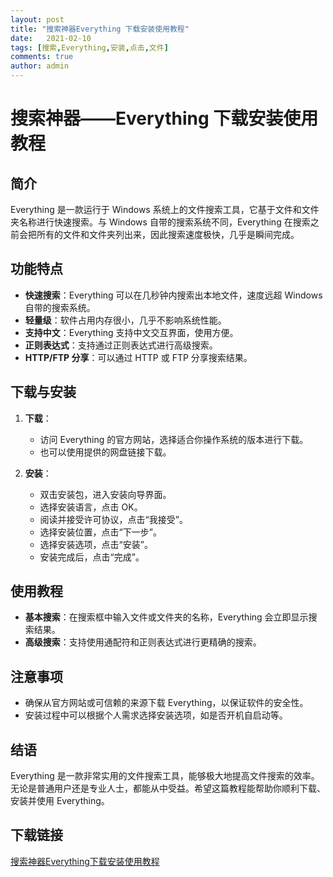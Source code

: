 ```yaml
---
layout: post
title: "搜索神器Everything 下载安装使用教程"
date:   2021-02-10
tags: [搜索,Everything,安装,点击,文件]
comments: true
author: admin
---
```

# 搜索神器——Everything 下载安装使用教程

## 简介
Everything 是一款运行于 Windows 系统上的文件搜索工具，它基于文件和文件夹名称进行快速搜索。与 Windows 自带的搜索系统不同，Everything 在搜索之前会把所有的文件和文件夹列出来，因此搜索速度极快，几乎是瞬间完成。

## 功能特点
- **快速搜索**：Everything 可以在几秒钟内搜索出本地文件，速度远超 Windows 自带的搜索系统。
- **轻量级**：软件占用内存很小，几乎不影响系统性能。
- **支持中文**：Everything 支持中文交互界面，使用方便。
- **正则表达式**：支持通过正则表达式进行高级搜索。
- **HTTP/FTP 分享**：可以通过 HTTP 或 FTP 分享搜索结果。

## 下载与安装
1. **下载**：
   - 访问 Everything 的官方网站，选择适合你操作系统的版本进行下载。
   - 也可以使用提供的网盘链接下载。

2. **安装**：
   - 双击安装包，进入安装向导界面。
   - 选择安装语言，点击 OK。
   - 阅读并接受许可协议，点击“我接受”。
   - 选择安装位置，点击“下一步”。
   - 选择安装选项，点击“安装”。
   - 安装完成后，点击“完成”。

## 使用教程
- **基本搜索**：在搜索框中输入文件或文件夹的名称，Everything 会立即显示搜索结果。
- **高级搜索**：支持使用通配符和正则表达式进行更精确的搜索。

## 注意事项
- 确保从官方网站或可信赖的来源下载 Everything，以保证软件的安全性。
- 安装过程中可以根据个人需求选择安装选项，如是否开机自启动等。

## 结语
Everything 是一款非常实用的文件搜索工具，能够极大地提高文件搜索的效率。无论是普通用户还是专业人士，都能从中受益。希望这篇教程能帮助你顺利下载、安装并使用 Everything。

## 下载链接

[搜索神器Everything下载安装使用教程](https://pan.quark.cn/s/3395bbf38642)
